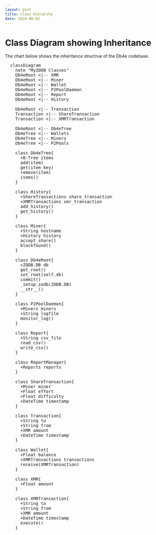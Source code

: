 ```yaml
---
layout: post
title: Class Hierarchy
date: 2024-06-02
---
```


# Class Diagram showing Inheritance

The chart below shows the inheritance structrue of the Db4e codebase.

<pre class="mermaid">
  classDiagram
    note "MyZODB Classes"
    Db4eRoot <|-- XMR
    Db4eRoot <|-- Miner
    Db4eRoot <|-- Wallet
    Db4eRoot <|-- P2PoolDaemon
    Db4eRoot <|-- Report
    Db4eRoot <|-- History
    
    Db4eRoot <|-- Transaction
    Transaction <|-- ShareTransaction
    Transaction <|-- XMRTransaction
    
    Db4eRoot <|-- Db4eTree
    Db4eTree <|-- Wallets
    Db4eTree <|-- Miners
    Db4eTree <|-- P2Pools
    
    class Db4eTree{
      +B-Tree items
      add(item)
      get(item_key)
      remove(item)
      items()
    }

    class History{
      +ShareTransactions share_transaction
      +XMRTransactions xmr_transaction
      add_history()
      get_history()
    }

    class Miner{
      +String hostname
      +History history
      accept_share()
      blockfound()
    }

    class Db4eRoot{
      +ZODB.DB db
      get_root()
      set_root(self.db)
      commit()
      _setup_zodb(ZODB.DB)
      __str__()
    }

    class P2PoolDaemon{
      +Miners miners
      +String logfile
      monitor_log()
    }
    
    class Report{
      +String csv_file
      read_csv()
      write_csv()
    }

    class ReportManager{
      +Reports reports
    }

    class ShareTransaction{
      +Miner miner
      +Float effort
      +Float difficulty
      +DateTime timestamp
    }
    
    class Transaction{
      +String to
      +String from
      +XMR amount
      +DateTime timestamp
    }
    
    class Wallet{
      +Float balance
      +XMRTransactions transactions
      receive(XMRTransaction)
    }
    
    class XMR{
      +Float amount
    }
    
    class XMRTransaction{
      +String to
      +String from
      +XMR amount
      +DateTime timestamp
      execute()
    }
</pre>
  
<script type="module">
  import mermaid from 'https://cdn.jsdelivr.net/npm/mermaid@10/dist/mermaid.esm.min.mjs';
  mermaid.initialize({ startOnLoad: true, theme: 'dark'});
</script> 

